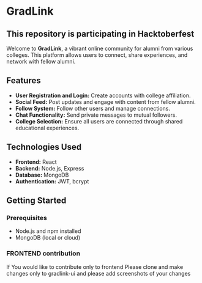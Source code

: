 # GradLink
## This repository is participating in Hacktoberfest
Welcome to **GradLink**, a vibrant online community for alumni from various colleges. This platform allows users to connect, share experiences, and network with fellow alumni.

## Features

- **User Registration and Login:** Create accounts with college affiliation.
- **Social Feed:** Post updates and engage with content from fellow alumni.
- **Follow System:** Follow other users and manage connections.
- **Chat Functionality:** Send private messages to mutual followers.
- **College Selection:** Ensure all users are connected through shared educational experiences.

## Technologies Used

- **Frontend:** React
- **Backend:** Node.js, Express
- **Database:** MongoDB
- **Authentication:** JWT, bcrypt

## Getting Started

### Prerequisites

- Node.js and npm installed
- MongoDB (local or cloud)

### FRONTEND contribution
If You would like to contribute only to frontend Please clone and make changes only to gradlink-ui and please add screenshots of your changes
